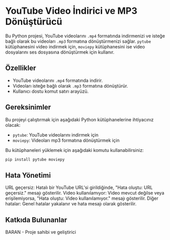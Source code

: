 # YouTube Video İndirici ve MP3 Dönüştürücü

Bu Python projesi, YouTube videolarını `.mp4` formatında indirmenizi ve isteğe bağlı olarak bu videoları `.mp3` formatına dönüştürmenizi sağlar. `pytube` kütüphanesini video indirmek için, `moviepy` kütüphanesini ise video dosyalarını ses dosyasına dönüştürmek için kullanır.

## Özellikler

- YouTube videolarını `.mp4` formatında indirir.
- Videoları isteğe bağlı olarak `.mp3` formatına dönüştürür.
- Kullanıcı dostu komut satırı arayüzü.

## Gereksinimler

Bu projeyi çalıştırmak için aşağıdaki Python kütüphanelerine ihtiyacınız olacak:

- `pytube`: YouTube videolarını indirmek için
- `moviepy`: Videoları mp3 formatına dönüştürmek için

Bu kütüphaneleri yüklemek için aşağıdaki komutu kullanabilirsiniz:
```bash
pip install pytube moviepy
```

## Hata Yönetimi
URL geçersiz: Hatalı bir YouTube URL'si girildiğinde, "Hata oluştu: URL geçersiz." mesajı gösterilir.
Video kullanılamıyor: Video mevcut değilse veya erişilemiyorsa, "Hata oluştu: Video kullanılamıyor." mesajı gösterilir.
Diğer hatalar: Genel hatalar yakalanır ve hata mesajı olarak gösterilir.

## Katkıda Bulunanlar
BARAN - Proje sahibi ve geliştirici
